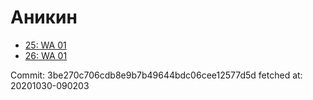 # Аникин
- [25: WA 01](25.md)
- [26: WA 01](26.md)

Commit: 3be270c706cdb8e9b7b49644bdc06cee12577d5d
 fetched at: 20201030-090203
